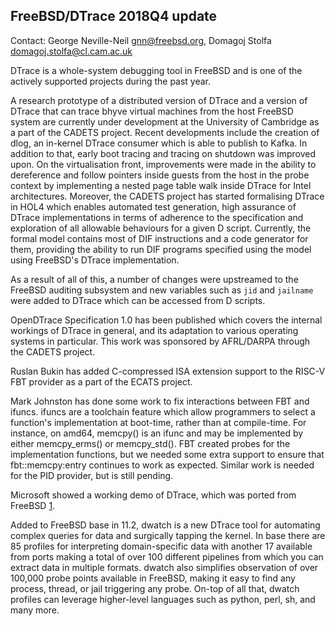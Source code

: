## FreeBSD/DTrace 2018Q4 update

Contact: George Neville-Neil <gnn@freebsd.org>, Domagoj Stolfa <domagoj.stolfa@cl.cam.ac.uk>

DTrace is a whole-system debugging tool in FreeBSD and is one of the
actively supported projects during the past year.

A research prototype of a distributed version of DTrace and a version
of DTrace that can trace bhyve virtual machines from the host FreeBSD
system are currently under development at the University of Cambridge
as a part of the CADETS project. Recent developments include the
creation of dlog, an in-kernel DTrace consumer which is able to
publish to Kafka. In addition to that, early boot tracing and tracing
on shutdown was improved upon. On the virtualisation front,
improvements were made in the ability to dereference and follow
pointers inside guests from the host in the probe context by
implementing a nested page table walk inside DTrace for Intel
architectures. Moreover, the CADETS project has started formalising
DTrace in HOL4 which enables automated test generation, high assurance
of DTrace implementations in terms of adherence to the specification
and exploration of all allowable behaviours for a given D
script. Currently, the formal model contains most of DIF instructions
and a code generator for them, providing the ability to run DIF
programs specified using the model using FreeBSD's DTrace
implementation.

As a result of all of this, a number of changes were upstreamed to the
FreeBSD auditing subsystem and new variables such as `jid` and
`jailname` were added to DTrace which can be accessed from D scripts.

OpenDTrace Specification 1.0 has been published which covers the
internal workings of DTrace in general, and its adaptation to various
operating systems in particular.  This work was sponsored by
AFRL/DARPA through the CADETS project.

Ruslan Bukin has added C-compressed ISA extension support to the
RISC-V FBT provider as a part of the ECATS project.

Mark Johnston has done some work to fix interactions between FBT and
ifuncs. ifuncs are a toolchain feature which allow programmers to
select a function's implementation at boot-time, rather than at
compile-time. For instance, on amd64, memcpy() is an ifunc and may be
implemented by either memcpy_erms() or memcpy_std(). FBT created
probes for the implementation functions, but we needed some extra
support to ensure that fbt::memcpy:entry continues to work as
expected. Similar work is needed for the PID provider, but is still
pending.

Microsoft showed a working demo of DTrace, which was ported from
FreeBSD [1].

Added to FreeBSD base in 11.2, dwatch is a new DTrace tool for
automating complex queries for data and surgically tapping the
kernel. In base there are 85 profiles for interpreting domain-specific
data with another 17 available from ports making a total of over 100
different pipelines from which you can extract data in multiple
formats. dwatch also simplifies observation of over 100,000 probe
points available in FreeBSD, making it easy to find any process,
thread, or jail triggering any probe. On-top of all that, dwatch
profiles can leverage higher-level languages such as python, perl, sh,
and many more.

[1]: https://youtu.be/tG8R5SQGPck?t=891